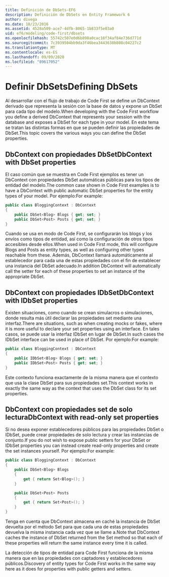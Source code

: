 ```yaml
---
title: Definición de DbSets-EF6
description: Definición de DbSets en Entity Framework 6
author: divega
ms.date: 10/23/2016
ms.assetid: 4528a509-ace7-4dfb-8065-1b833f5e03a0
uid: ef6/modeling/code-first/dbsets
ms.openlocfilehash: 55742c507e0d6b898a0cac18f34af84e736d771d
ms.sourcegitcommit: 7c3939504bb9da3f46bea3443638b808c04227c2
ms.translationtype: MT
ms.contentlocale: es-ES
ms.lasthandoff: 09/09/2020
ms.locfileid: "89617052"
---
```

# <a name="defining-dbsets"></a><span data-ttu-id="9c186-103">Definir DbSets</span><span class="sxs-lookup"><span data-stu-id="9c186-103">Defining DbSets</span></span>
<span data-ttu-id="9c186-104">Al desarrollar con el flujo de trabajo de Code First se define un DbContext derivado que representa la sesión con la base de datos y expone un DbSet para cada tipo del modelo.</span><span class="sxs-lookup"><span data-stu-id="9c186-104">When developing with the Code First workflow you define a derived DbContext that represents your session with the database and exposes a DbSet for each type in your model.</span></span> <span data-ttu-id="9c186-105">En este tema se tratan las distintas formas en que se pueden definir las propiedades de DbSet.</span><span class="sxs-lookup"><span data-stu-id="9c186-105">This topic covers the various ways you can define the DbSet properties.</span></span>  

## <a name="dbcontext-with-dbset-properties"></a><span data-ttu-id="9c186-106">DbContext con propiedades DbSet</span><span class="sxs-lookup"><span data-stu-id="9c186-106">DbContext with DbSet properties</span></span>  

<span data-ttu-id="9c186-107">El caso común que se muestra en Code First ejemplos es tener un DbContext con propiedades DbSet automáticas públicas para los tipos de entidad del modelo.</span><span class="sxs-lookup"><span data-stu-id="9c186-107">The common case shown in Code First examples is to have a DbContext with public automatic DbSet properties for the entity types of your model.</span></span> <span data-ttu-id="9c186-108">Por ejemplo:</span><span class="sxs-lookup"><span data-stu-id="9c186-108">For example:</span></span>  

``` csharp
public class BloggingContext : DbContext
{
    public DbSet<Blog> Blogs { get; set; }
    public DbSet<Post> Posts { get; set; }
}
```  

<span data-ttu-id="9c186-109">Cuando se usa en modo de Code First, se configurarán los blogs y los envíos como tipos de entidad, así como la configuración de otros tipos accesibles desde ellos.</span><span class="sxs-lookup"><span data-stu-id="9c186-109">When used in Code First mode, this will configure Blogs and Posts as entity types, as well as configuring other types reachable from these.</span></span> <span data-ttu-id="9c186-110">Además, DbContext llamará automáticamente al establecedor para cada una de estas propiedades con el fin de establecer una instancia del DbSet adecuado.</span><span class="sxs-lookup"><span data-stu-id="9c186-110">In addition DbContext will automatically call the setter for each of these properties to set an instance of the appropriate DbSet.</span></span>  

## <a name="dbcontext-with-idbset-properties"></a><span data-ttu-id="9c186-111">DbContext con propiedades IDbSet</span><span class="sxs-lookup"><span data-stu-id="9c186-111">DbContext with IDbSet properties</span></span>  

<span data-ttu-id="9c186-112">Existen situaciones, como cuando se crean simulacros o simulaciones, donde resulta más útil declarar las propiedades set mediante una interfaz.</span><span class="sxs-lookup"><span data-stu-id="9c186-112">There are situations, such as when creating mocks or fakes, where it is more useful to declare your set properties using an interface.</span></span> <span data-ttu-id="9c186-113">En tales casos, se puede usar la interfaz IDbSet en lugar de DbSet.</span><span class="sxs-lookup"><span data-stu-id="9c186-113">In such cases the IDbSet interface can be used in place of DbSet.</span></span> <span data-ttu-id="9c186-114">Por ejemplo:</span><span class="sxs-lookup"><span data-stu-id="9c186-114">For example:</span></span>  

``` csharp
public class BloggingContext : DbContext
{
    public IDbSet<Blog> Blogs { get; set; }
    public IDbSet<Post> Posts { get; set; }
}
```  

<span data-ttu-id="9c186-115">Este contexto funciona exactamente de la misma manera que el contexto que usa la clase DbSet para sus propiedades set.</span><span class="sxs-lookup"><span data-stu-id="9c186-115">This context works in exactly the same way as the context that uses the DbSet class for its set properties.</span></span>  

## <a name="dbcontext-with-read-only-set-properties"></a><span data-ttu-id="9c186-116">DbContext con propiedades set de solo lectura</span><span class="sxs-lookup"><span data-stu-id="9c186-116">DbContext with read-only set properties</span></span>  

<span data-ttu-id="9c186-117">Si no desea exponer establecedores públicos para las propiedades DbSet o IDbSet, puede crear propiedades de solo lectura y crear las instancias de conjunto.</span><span class="sxs-lookup"><span data-stu-id="9c186-117">If you do not wish to expose public setters for your DbSet or IDbSet properties you can instead create read-only properties and create the set instances yourself.</span></span> <span data-ttu-id="9c186-118">Por ejemplo:</span><span class="sxs-lookup"><span data-stu-id="9c186-118">For example:</span></span>  

``` csharp
public class BloggingContext : DbContext
{
    public DbSet<Blog> Blogs
    {
        get { return Set<Blog>(); }
    }

    public DbSet<Post> Posts
    {
        get { return Set<Post>(); }
    }
}
```  

<span data-ttu-id="9c186-119">Tenga en cuenta que DbContext almacena en caché la instancia de DbSet devuelta por el método Set para que cada una de estas propiedades devuelva la misma instancia cada vez que se llame a.</span><span class="sxs-lookup"><span data-stu-id="9c186-119">Note that DbContext caches the instance of DbSet returned from the Set method so that each of these properties will return the same instance every time it is called.</span></span>  

<span data-ttu-id="9c186-120">La detección de tipos de entidad para Code First funciona de la misma manera que en las propiedades con captadores y establecedores públicos.</span><span class="sxs-lookup"><span data-stu-id="9c186-120">Discovery of entity types for Code First works in the same way here as it does for properties with public getters and setters.</span></span>  
